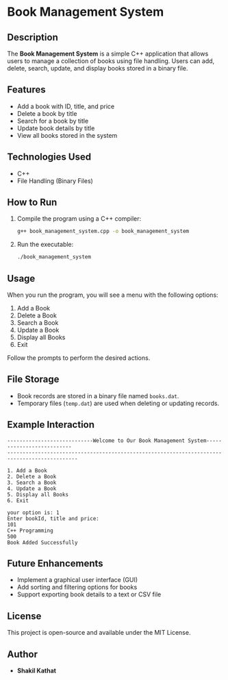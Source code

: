 # Book Management System

## Description

The **Book Management System** is a simple C++ application that allows users to manage a collection of books using file handling. Users can add, delete, search, update, and display books stored in a binary file.

## Features

- Add a book with ID, title, and price
- Delete a book by title
- Search for a book by title
- Update book details by title
- View all books stored in the system

## Technologies Used

- C++
- File Handling (Binary Files)

## How to Run

1. Compile the program using a C++ compiler:
   ```bash
   g++ book_management_system.cpp -o book_management_system
   ```
2. Run the executable:
   ```bash
   ./book_management_system
   ```

## Usage

When you run the program, you will see a menu with the following options:

1. Add a Book
2. Delete a Book
3. Search a Book
4. Update a Book
5. Display all Books
6. Exit

Follow the prompts to perform the desired actions.

## File Storage

- Book records are stored in a binary file named `books.dat`.
- Temporary files (`temp.dat`) are used when deleting or updating records.

## Example Interaction

```
----------------------------Welcome to Our Book Management System--------------------------
---------------------------------------------------------------------------------------------

1. Add a Book
2. Delete a Book
3. Search a Book
4. Update a Book
5. Display all Books
6. Exit

your option is: 1
Enter bookId, title and price:
101
C++ Programming
500
Book Added Successfully
```

## Future Enhancements

- Implement a graphical user interface (GUI)
- Add sorting and filtering options for books
- Support exporting book details to a text or CSV file

## License

This project is open-source and available under the MIT License.

## Author

- **Shakil Kathat**


